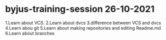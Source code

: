 # byjus-training-session 26-10-2021

1.Learn about VCS.
2.Learn about dvcs
3.difference between VCS and dvcs
4.Learn abou git
5.Learn about making repositories and editing Readme.md
6.Learn about branches
